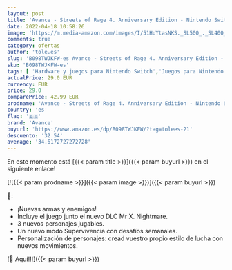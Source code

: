 ```yaml
---
layout: post
title: 'Avance - Streets of Rage 4. Anniversary Edition - Nintendo Switch'
date: 2022-04-18 10:58:26
image: 'https://m.media-amazon.com/images/I/51HuYtasNKS._SL500_._SL400_.jpg'
comments: true
category: ofertas
author: 'tole.es'
slug: 'B098TWJKFW-es Avance - Streets of Rage 4. Anniversary Edition - Nintendo...'
sku: 'B098TWJKFW-es'
tags: [ 'Hardware y juegos para Nintendo Switch','Juegos para Nintendo Switch','Videojuegos','avance','nintendo','🇪🇸', ]
actualPrice: 29.0 EUR
currency: EUR
price: 29.0
comparePrice: 42.99 EUR
prodname: 'Avance - Streets of Rage 4. Anniversary Edition - Nintendo Switch'
country: 'es'
flag: '🇪🇸'
brand: 'Avance'
buyurl: 'https://www.amazon.es/dp/B098TWJKFW/?tag=tolees-21'
descuento: '32.54'
average: '34.6172727272728'
---
```


En este momento está [{{< param title >}}]({{< param buyurl >}}) en el siguiente enlace!

[![{{< param prodname >}}]({{< param image >}})]({{< param buyurl >}})

🔎:

- ¡Nuevas armas y enemigos!
- Incluye el juego junto el nuevo DLC Mr X. Nightmare.
- 3 nuevos personajes jugables.
- Un nuevo modo Supervivencia con desafíos semanales.
- Personalización de personajes: cread vuestro propio estilo de lucha con nuevos movimientos.

[🛒 Aquí!!!]({{< param buyurl >}})

